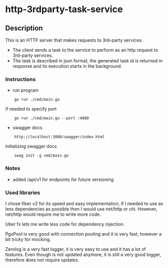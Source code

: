 # http-3rdparty-task-service

## Description

This is an HTTP server that makes requests to 3rd-party services.

* The client sends a task to the service to perform as an http request to 3rd-party services.
* The task is described in json format, the generated task id is returned in response and
its execution starts in the background.

### Instructions
* run program
```
    go run ./cmd/main.go
```
if needed to specify port
```
    go run ./cmd/main.go --port :4000
```
* swagger docs
```
    http://localhost:3000/swagger/index.html
```
initializing swagger docs
```
    swag init -g cmd/main.go
```

### Notes

* added /api/v1 for endpoints for future versioning

### Used libraries

I chose fiber v2 for its speed and easy implementation, if I needed to use as less dependencies as possible then I would use net/http or chi.
However, net/http would require me to write more code.

Uber fx lets me write less code for dependency injection.

PgxPool is very good with connection pooling and it is very fast, however a bit tricky for mocking.

Zerolog is a very fast logger, it is very easy to use and it has a lot of features. Even though is not updated anymore, it is still a very good logger, therefore does not require updates.
